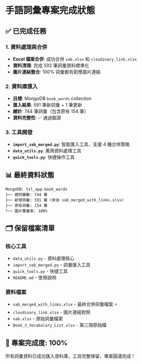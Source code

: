 # 手語詞彙專案完成狀態

## ✅ 已完成任務

### 1. 資料處理與合併
- **Excel 檔案合併**: 成功合併 `vab.xlsx` 和 `cloudinary_link.xlsx`
- **資料清理**: 完成 592 筆詞彙資料標準化
- **圖片連結整合**: 100% 詞彙都有對應圖片連結

### 2. 資料庫匯入
- **目標**: MongoDB `book_words` collection 
- **匯入結果**: 591 筆新詞彙 + 1 筆更新
- **總計**: 744 筆詞彙（包含原有 154 筆）
- **資料完整性**: ✅ 通過驗證

### 3. 工具開發
- **`import_vab_merged.py`**: 智能匯入工具，支援 4 種合併策略
- **`data_utils.py`**: 萬用資料處理工具
- **`quick_tools.py`**: 快捷操作工具

## 📊 最終資料狀態

```
MongoDB: tsl_app.book_words
├── 總詞彙數: 744 筆
├── 新增詞彙: 591 筆 (來自 vab_merged_with_links.xlsx)
├── 原有詞彙: 154 筆
└── 圖片覆蓋率: 100%
```

## 🗂️ 保留檔案清單

### 核心工具
- `data_utils.py` - 資料處理核心
- `import_vab_merged.py` - 詞彙匯入工具
- `quick_tools.py` - 快捷工具
- `README.md` - 使用說明

### 資料檔案
- `vab_merged_with_links.xlsx` - 最終合併詞彙檔案 ⭐
- `cloudinary_link.xlsx` - 圖片連結對照
- `vab.xlsx` - 原始詞彙檔案
- `Book_3_Vocabulary_List.xlsx` - 第三冊原始檔

## 🎯 專案完成度: 100%

所有詞彙資料已成功匯入資料庫，工具完整保留，專案圓滿完成！
